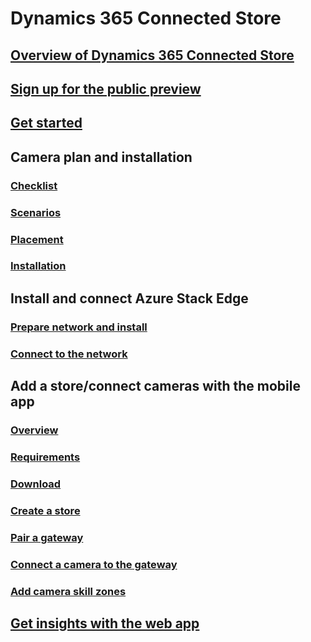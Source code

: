 # Dynamics 365 Connected Store
## [Overview of Dynamics 365 Connected Store](index.md)
## [Sign up for the public preview](sign-up.md)
## [Get started](get-started.md)
## Camera plan and installation
### [Checklist](camera-placement-checklist.md)
### [Scenarios](camera-placement-general.md)
### [Placement](camera-placement-recommendations.md)
### [Installation](install-cameras.md)
## Install and connect Azure Stack Edge
### [Prepare network and install](ase-install.md)
### [Connect to the network](ase-connect.md)
## Add a store/connect cameras with the mobile app
### [Overview](mobile-app-overview.md)
### [Requirements](mobile-app-requirements.md)
### [Download](mobile-app-download.md)
### [Create a store](mobile-app-create-store.md)
### [Pair a gateway](mobile-app-pair-gateway.md)
### [Connect a camera to the gateway](mobile-app-add-cameras.md)
### [Add camera skill zones](mobile-app-add-camera-skill-zones.md)
## [Get insights with the web app](web-app-get-insights.md)
